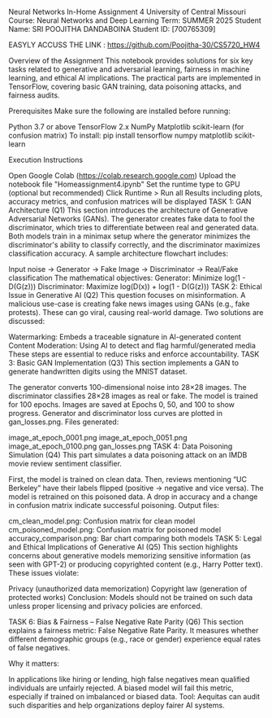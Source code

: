 Neural Networks In-Home Assignment 4 University of Central Missouri
Course: Neural Networks and Deep Learning
Term: SUMMER 2025
Student Name: SRI POOJITHA DANDABOINA
Student ID: [700765309]

EASYLY ACCUSS THE LINK : https://github.com/Poojitha-30/CS5720_HW4

Overview of the Assignment
This notebook provides solutions for six key tasks related to generative and adversarial learning, fairness in machine learning, and ethical AI implications. The practical parts are implemented in TensorFlow, covering basic GAN training, data poisoning attacks, and fairness audits.

Prerequisites
Make sure the following are installed before running:

Python 3.7 or above
TensorFlow 2.x
NumPy
Matplotlib
scikit-learn (for confusion matrix)
To install: pip install tensorflow numpy matplotlib scikit-learn

Execution Instructions

Open Google Colab (https://colab.research.google.com)
Upload the notebook file "Homeassignment4.ipynb"
Set the runtime type to GPU (optional but recommended)
Click Runtime > Run all
Results including plots, accuracy metrics, and confusion matrices will be displayed
TASK 1: GAN Architecture (Q1)
This section introduces the architecture of Generative Adversarial Networks (GANs). The generator creates fake data to fool the discriminator, which tries to differentiate between real and generated data. Both models train in a minimax setup where the generator minimizes the discriminator's ability to classify correctly, and the discriminator maximizes classification accuracy.
A sample architecture flowchart includes:

Input noise → Generator → Fake Image → Discriminator → Real/Fake classification
The mathematical objectives:
Generator: Minimize log(1 - D(G(z)))
Discriminator: Maximize log(D(x)) + log(1 - D(G(z)))
TASK 2: Ethical Issue in Generative AI (Q2)
This question focuses on misinformation. A malicious use-case is creating fake news images using GANs (e.g., fake protests). These can go viral, causing real-world damage.
Two solutions are discussed:

Watermarking: Embeds a traceable signature in AI-generated content
Content Moderation: Using AI to detect and flag harmful/generated media
These steps are essential to reduce risks and enforce accountability.
TASK 3: Basic GAN Implementation (Q3)
This section implements a GAN to generate handwritten digits using the MNIST dataset.

The generator converts 100-dimensional noise into 28×28 images.
The discriminator classifies 28×28 images as real or fake.
The model is trained for 100 epochs.
Images are saved at Epochs 0, 50, and 100 to show progress.
Generator and discriminator loss curves are plotted in gan_losses.png.
Files generated:

image_at_epoch_0001.png
image_at_epoch_0051.png
image_at_epoch_0100.png
gan_losses.png
TASK 4: Data Poisoning Simulation (Q4)
This part simulates a data poisoning attack on an IMDB movie review sentiment classifier.

First, the model is trained on clean data.
Then, reviews mentioning “UC Berkeley” have their labels flipped (positive → negative and vice versa).
The model is retrained on this poisoned data.
A drop in accuracy and a change in confusion matrix indicate successful poisoning.
Output files:

cm_clean_model.png: Confusion matrix for clean model
cm_poisoned_model.png: Confusion matrix for poisoned model
accuracy_comparison.png: Bar chart comparing both models
TASK 5: Legal and Ethical Implications of Generative AI (Q5)
This section highlights concerns about generative models memorizing sensitive information (as seen with GPT-2) or producing copyrighted content (e.g., Harry Potter text).
These issues violate:

Privacy (unauthorized data memorization)
Copyright law (generation of protected works)
Conclusion: Models should not be trained on such data unless proper licensing and privacy policies are enforced.

TASK 6: Bias & Fairness – False Negative Rate Parity (Q6)
This section explains a fairness metric: False Negative Rate Parity.
It measures whether different demographic groups (e.g., race or gender) experience equal rates of false negatives.

Why it matters:

In applications like hiring or lending, high false negatives mean qualified individuals are unfairly rejected.
A biased model will fail this metric, especially if trained on imbalanced or biased data.
Tool: Aequitas can audit such disparities and help organizations deploy fairer AI systems.
